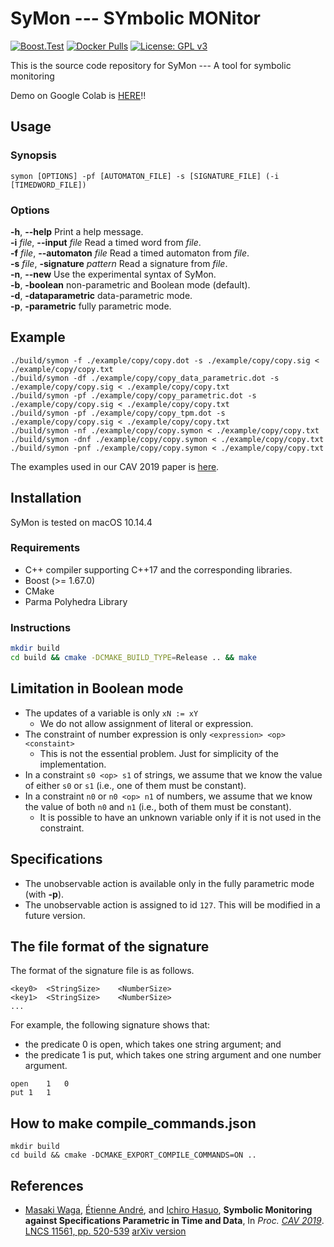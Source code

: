 SyMon --- SYmbolic MONitor
==========================

[![Boost.Test](https://github.com/MasWag/SyMon/actions/workflows/boosttest.yml/badge.svg?branch=master)](https://github.com/MasWag/SyMon/actions/workflows/boosttest.yml)
[![Docker Pulls](https://img.shields.io/docker/pulls/maswag/symon)](https://hub.docker.com/r/maswag/symon)
[![License: GPL v3](https://img.shields.io/badge/License-GPLv3-blue.svg)](./LICENSE)

This is the source code repository for SyMon --- A tool for symbolic monitoring

Demo on Google Colab is [HERE](https://colab.research.google.com/drive/17WNWuA3RxCA51xkDuVfOVeuUbRqHetDz)!!

Usage
-----

### Synopsis

    symon [OPTIONS] -pf [AUTOMATON_FILE] -s [SIGNATURE_FILE] (-i [TIMEDWORD_FILE])

### Options

**-h**, **--help** Print a help message. <br />
**-i** *file*, **--input** *file* Read a timed word from *file*. <br />
**-f** *file*, **--automaton** *file* Read a timed automaton from *file*. <br />
**-s** *file*, **-signature** *pattern* Read a signature from *file*. <br />
**-n**, **--new** Use the experimental syntax of SyMon. <br />
**-b**, **-boolean** non-parametric and Boolean mode (default). <br />
**-d**, **-dataparametric** data-parametric mode. <br />
**-p**, **-parametric** fully parametric mode. <br />

Example
-------
    
    ./build/symon -f ./example/copy/copy.dot -s ./example/copy/copy.sig < ./example/copy/copy.txt
    ./build/symon -df ./example/copy/copy_data_parametric.dot -s ./example/copy/copy.sig < ./example/copy/copy.txt
    ./build/symon -pf ./example/copy/copy_parametric.dot -s ./example/copy/copy.sig < ./example/copy/copy.txt
    ./build/symon -pf ./example/copy/copy_tpm.dot -s ./example/copy/copy.sig < ./example/copy/copy.txt
    ./build/symon -nf ./example/copy/copy.symon < ./example/copy/copy.txt
    ./build/symon -dnf ./example/copy/copy.symon < ./example/copy/copy.txt
    ./build/symon -pnf ./example/copy/copy.symon < ./example/copy/copy.txt

The examples used in our CAV 2019 paper is [here](example/cav2019/README.md).

Installation
------------

SyMon is tested on macOS 10.14.4

### Requirements

* C++ compiler supporting C++17 and the corresponding libraries.
* Boost (>= 1.67.0)
* CMake
* Parma Polyhedra Library

### Instructions

```sh
mkdir build 
cd build && cmake -DCMAKE_BUILD_TYPE=Release .. && make
```

Limitation in Boolean mode
--------------------------

- The updates of a variable is only `xN := xY`
    - We do not allow assignment of literal or expression.
- The constraint of number expression is only `<expression> <op> <constaint>`
    - This is not the essential problem. Just for simplicity of the implementation.
- In a constraint `s0 <op> s1` of strings, we assume that we know the value of either `s0` or `s1` (i.e., one of them must be constant).
- In a constraint `n0` or `n0 <op> n1` of numbers, we assume that we know the value of both `n0` and `n1` (i.e., both of them must be constant).
    - It is possible to have an unknown variable only if it is not used in the constraint.

Specifications
--------------

- The unobservable action is available only in the fully parametric mode (with **-p**).
- The unobservable action is assigned to id `127`. This will be modified in a future version.

The file format of the signature
--------------------------------

The format of the signature file is as follows.

```
<key0>	<StringSize>	<NumberSize>
<key1>	<StringSize>	<NumberSize>
...
```

For example, the following signature shows that:

- the predicate 0 is open, which takes one string argument; and
- the predicate 1 is put, which takes one string argument and one number argument.

```
open	1	0
put	1	1
```

How to make compile_commands.json
---------------------------------

``` shell
mkdir build
cd build && cmake -DCMAKE_EXPORT_COMPILE_COMMANDS=ON ..
```

References
----------

- [Masaki Waga](http://group-mmm.org/~mwaga/), [Étienne André](https://lipn.univ-paris13.fr/~andre/), and [Ichiro Hasuo](http://group-mmm.org/~ichiro/), **Symbolic Monitoring against Specifications Parametric in Time and Data**, In *Proc. [CAV 2019](http://i-cav.org/2019/)*. [LNCS 11561, pp. 520-539](https://link.springer.com/chapter/10.1007/978-3-030-25540-4_30) [arXiv version](https://arxiv.org/abs/1905.04486)
